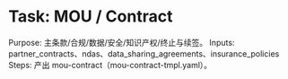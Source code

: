# Task: MOU / Contract

Purpose: 主条款/合规/数据/安全/知识产权/终止与续签。
Inputs: partner_contracts、ndas、data_sharing_agreements、insurance_policies
Steps: 产出 mou-contract（mou-contract-tmpl.yaml）。
